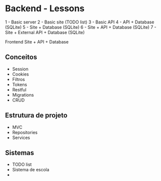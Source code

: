 # Backend - Lessons


1 - Basic server
2 - Basic site (TODO list)
3 - Basic API
4 - API + Database (SQLite)
5 - Site + Database (SQLite)
6 - Site + API + Database (SQLite)
7 - Site + External API + Database (SQLite)


Frontend Site + API + Database

## Conceitos
- Session
- Cookies
- Filtros
- Tokens
- Restful
- Migrations
- CRUD

## Estrutura de projeto
 - MVC
 - Repositories
 - Services

## Sistemas 
 - TODO list
 - Sistema de escola
 - 